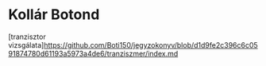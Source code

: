 # Kollár Botond

[tranzisztor vizsgálata]https://github.com/Boti150/jegyzokonyv/blob/d1d9fe2c396c6c0591874780d61193a5973a4de6/tranziszmer/index.md
